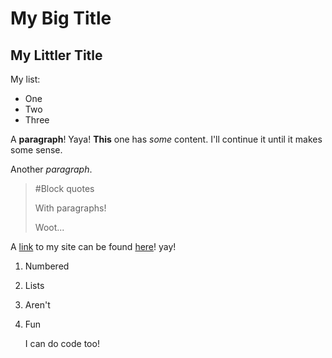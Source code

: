 # My Big Title

My Littler Title
----------------

My list:

+ One
+ Two
+ Three

A **paragraph**! Yaya! __This__ one has _some_ content. I'll continue it
until it makes some sense.

Another *paragraph*.

>#Block quotes
>
>With paragraphs!
>
>Woot...

A [link](bawjensen.github.io) to my site can be found [here](bawjensen.github.io)! yay!

1. Numbered
2. Lists
3. Aren't
4. Fun

    I can do code too!